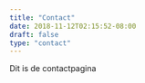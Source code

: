 ```yaml
---
title: "Contact"
date: 2018-11-12T02:15:52-08:00
draft: false
type: "contact"
---
```


Dit is de contactpagina
